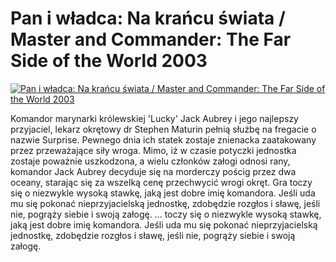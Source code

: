 Pan i władca: Na krańcu świata / Master and Commander: The Far Side of the World 2003 
=============
[![Pan i władca: Na krańcu świata / Master and Commander: The Far Side of the World 2003 ](http://vidos.pl/images/player.gif)](http://vidos.pl/pan-i-wladca-na-krancu-swiata-master-and-commander-the-far-side-of-the-world-2003)

 Komandor marynarki królewskiej 'Lucky' Jack Aubrey i jego najlepszy przyjaciel, lekarz okrętowy dr Stephen Maturin pełnią służbę na fregacie o nazwie Surprise. Pewnego dnia ich statek zostaje znienacka zaatakowany przez przeważające siły wroga. Mimo, iż w czasie potyczki jednostka zostaje poważnie uszkodzona, a wielu członków załogi odnosi rany, komandor Jack Aubrey decyduje się na morderczy pościg przez dwa oceany, starając się za wszelką cenę przechwycić wrogi okręt. Gra toczy się o niezwykle wysoką stawkę, jaką jest dobre imię komandora. Jeśli uda mu się pokonać nieprzyjacielską jednostkę, zdobędzie rozgłos i sławę, jeśli nie, pogrąży siebie i swoją załogę.   ... toczy się o niezwykle wysoką stawkę, jaką jest dobre imię komandora. Jeśli uda mu się pokonać nieprzyjacielską jednostkę, zdobędzie rozgłos i sławę, jeśli nie, pogrąży siebie i swoją załogę.
